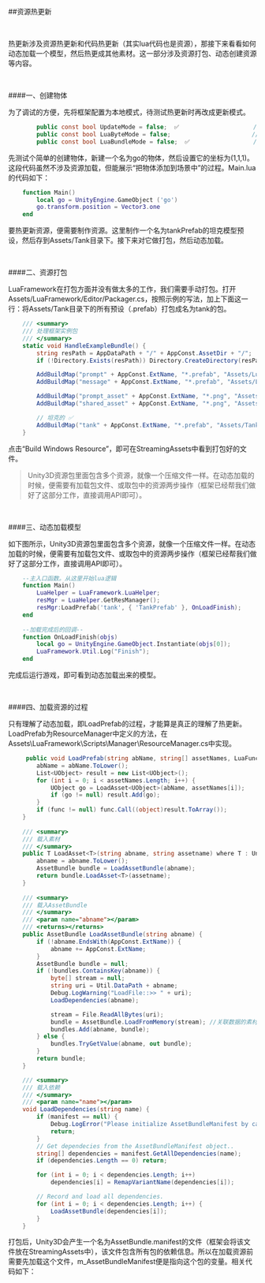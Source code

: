 ##资源热更新

&emsp;

热更新涉及资源热更新和代码热更新（其实lua代码也是资源），那接下来看看如何动态加载一个模型，然后热更成其他素材。这一部分涉及资源打包、动态创建资源等内容。

&emsp;


####一、创建物体

为了调试的方便，先将框架配置为本地模式，待测试热更新时再改成更新模式。

```csharp
        public const bool UpdateMode = false;  ✅                     //更新模式-默认关闭 
        public const bool LuaByteMode = false;                       //Lua字节码模式-默认关闭 
        public const bool LuaBundleMode = false;  ✅                  //Lua代码AssetBundle模式
```

先测试个简单的创建物体，新建一个名为go的物体，然后设置它的坐标为(1,1,1)。这段代码虽然不涉及资源加载，但能展示“把物体添加到场景中”的过程。Main.lua的代码如下：

```lua
    function Main()                                    
        local go = UnityEngine.GameObject ('go')
        go.transform.position = Vector3.one             
    end
```

要热更新资源，便需要制作资源。这里制作一个名为tankPrefab的坦克模型预设，然后存到Assets/Tank目录下。接下来对它做打包，然后动态加载。

&emsp;


####二、资源打包

LuaFramework在打包方面并没有做太多的工作，我们需要手动打包。打开Assets/LuaFramework/Editor/Packager.cs，按照示例的写法，加上下面这一行：将Assets/Tank目录下的所有预设（.prefab）打包成名为tank的包。

```csharp
    /// <summary>
    /// 处理框架实例包
    /// </summary>
    static void HandleExampleBundle() {
        string resPath = AppDataPath + "/" + AppConst.AssetDir + "/";
        if (!Directory.Exists(resPath)) Directory.CreateDirectory(resPath);

        AddBuildMap("prompt" + AppConst.ExtName, "*.prefab", "Assets/LuaFramework/Examples/Builds/Prompt");
        AddBuildMap("message" + AppConst.ExtName, "*.prefab", "Assets/LuaFramework/Examples/Builds/Message");

        AddBuildMap("prompt_asset" + AppConst.ExtName, "*.png", "Assets/LuaFramework/Examples/Textures/Prompt");
        AddBuildMap("shared_asset" + AppConst.ExtName, "*.png", "Assets/LuaFramework/Examples/Textures/Shared");

        // 坦克的 ✅
        AddBuildMap("tank" + AppConst.ExtName, "*.prefab", "Assets/Tank");
    }
```

点击“Build Windows Resource”，即可在StreamingAssets中看到打包好的文件。


>Unity3D资源包里面包含多个资源，就像一个压缩文件一样。在动态加载的时候，便需要有加载包文件、或取包中的资源两步操作（框架已经帮我们做好了这部分工作，直接调用API即可）。

&emsp;


####三、动态加载模型

如下图所示，Unity3D资源包里面包含多个资源，就像一个压缩文件一样。在动态加载的时候，便需要有加载包文件、或取包中的资源两步操作（框架已经帮我们做好了这部分工作，直接调用API即可）。


```lua
    --主入口函数。从这里开始lua逻辑
    function Main()                                 
        LuaHelper = LuaFramework.LuaHelper;
        resMgr = LuaHelper.GetResManager();
        resMgr:LoadPrefab('tank', { 'TankPrefab' }, OnLoadFinish);
    end
    
    --加载完成后的回调--
    function OnLoadFinish(objs)
        local go = UnityEngine.GameObject.Instantiate(objs[0]);
        LuaFramework.Util.Log("Finish");        
    end
```

完成后运行游戏，即可看到动态加载出来的模型。

&emsp;

####四、加载资源的过程

只有理解了动态加载，即LoadPrefab的过程，才能算是真正的理解了热更新。LoadPrefab为ResourceManager中定义的方法，在Assets\LuaFramework\Scripts\Manager\ResourceManager.cs中实现。

```csharp
     public void LoadPrefab(string abName, string[] assetNames, LuaFunction func) {
        abName = abName.ToLower();
        List<UObject> result = new List<UObject>();
        for (int i = 0; i < assetNames.Length; i++) {
            UObject go = LoadAsset<UObject>(abName, assetNames[i]);
            if (go != null) result.Add(go);
        }
        if (func != null) func.Call((object)result.ToArray());
    }
    
    /// <summary>
    /// 载入素材
    /// </summary>
    public T LoadAsset<T>(string abname, string assetname) where T : UnityEngine.Object {
        abname = abname.ToLower();
        AssetBundle bundle = LoadAssetBundle(abname);
        return bundle.LoadAsset<T>(assetname);
    }
    
    /// <summary>
    /// 载入AssetBundle
    /// </summary>
    /// <param name="abname"></param>
    /// <returns></returns>
    public AssetBundle LoadAssetBundle(string abname) {
        if (!abname.EndsWith(AppConst.ExtName)) {
            abname += AppConst.ExtName;
        }
        AssetBundle bundle = null;
        if (!bundles.ContainsKey(abname)) {
            byte[] stream = null;
            string uri = Util.DataPath + abname;
            Debug.LogWarning("LoadFile::>> " + uri);
            LoadDependencies(abname);

            stream = File.ReadAllBytes(uri);
            bundle = AssetBundle.LoadFromMemory(stream); //关联数据的素材绑定
            bundles.Add(abname, bundle);
        } else {
            bundles.TryGetValue(abname, out bundle);
        }
        return bundle;
    }

    /// <summary>
    /// 载入依赖
    /// </summary>
    /// <param name="name"></param>
    void LoadDependencies(string name) {
        if (manifest == null) {
            Debug.LogError("Please initialize AssetBundleManifest by calling AssetBundleManager.Initialize()");
            return;
        }
        // Get dependecies from the AssetBundleManifest object..
        string[] dependencies = manifest.GetAllDependencies(name);
        if (dependencies.Length == 0) return;

        for (int i = 0; i < dependencies.Length; i++)
            dependencies[i] = RemapVariantName(dependencies[i]);

        // Record and load all dependencies.
        for (int i = 0; i < dependencies.Length; i++) {
            LoadAssetBundle(dependencies[i]);
        }
    }
```

打包后，Unity3D会产生一个名为AssetBundle.manifest的文件（框架会将该文件放在StreamingAssets中），该文件包含所有包的依赖信息。所以在加载资源前需要先加载这个文件，m_AssetBundleManifest便是指向这个包的变量。相关代码如下：

```csharp

```

